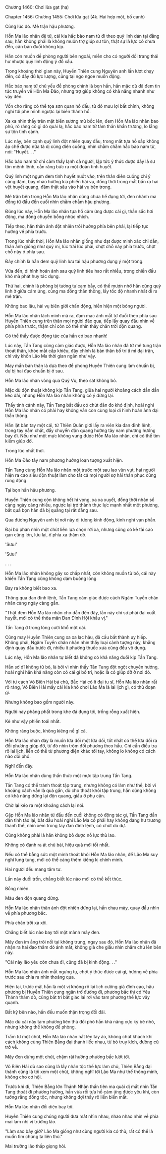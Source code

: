 




Chương 1460: Chơi lừa gạt (hạ)


Chapter 1456: Chương 1455: Chơi lừa gạt (4k. Hai hợp một, bổ canh)

Cùng lúc đó. Mê trận hậu phương.

Hỗn Ma lão nhân đệ tử, cái kia hắc bào nam tử đi theo quỷ linh dán tại đằng sau, hắn không phải là không muốn trợ giúp sư tôn, thật sự là lực có chưa đến, căn bản đuổi không kịp.

Hắn còn muốn đề phòng người bên ngoài, miễn cho có người đối trạng thái hư nhược quỷ linh động ý đồ xấu.

Trong khoảng thời gian này, Huyền Thiên cung Nguyên anh lần lượt chạy đến, có đầy đủ lực lượng, cũng tại ngo ngoe muốn động.

Hắc bào nam tử chủ yếu đề phòng chính là bọn hắn, hắn mặc dù đã đem tin tức truyền về Hỗn Ma Đảo, nhưng trợ giúp không có khả năng nhanh như vậy đến.

Vốn cho rằng có thể tọa sơn quan hổ đấu, từ đó mưu lợi bất chính, không nghĩ tới phe mình ngược lại biến thành hổ.

Xa xa nhìn thấy trên mặt biển sương mù bốc lên, đem Hỗn Ma lão nhân bao phủ, rõ ràng có gì đó quái lạ, hắc bào nam tử tâm thần khẩn trương, lo lắng sư tôn tình cảnh.

Lúc này, bên cạnh quỷ linh đột nhiên quay đầu, trong mắt tựa hồ sắp không áp chế được nữa tà dị cùng điên cuồng, nhìn chằm chằm hắc bào nam tử, nói: "Huyết. . ."

Hắc bào nam tử chỉ cảm thấy lạnh cả người, lập tức ý thức được đây là sư tôn mệnh lệnh, cắn răng bức ra một đoàn tinh huyết.

Quỷ linh một ngụm đem tinh huyết nuốt vào, trên thân điên cuồng chi ý càng đậm, bay nhào hướng kia phiến hải vụ, đồng thời trong mắt bắn ra hai vệt huyết quang, đâm thật sâu vào hải vụ bên trong.

Mê trận bên trong Hỗn Ma lão nhân cũng chưa hề đụng tới, đen nhánh ma đồng từ đầu đến cuối nhìn chằm chằm hậu phương.

Đúng lúc này, Hỗn Ma lão nhân tựa hồ cảm ứng được cái gì, thần sắc hơi động, ma đồng chuyển bỗng nhúc nhích.

Tiếp theo, hắn thân ảnh đột nhiên trôi hướng phía bên phải, lại tiếp tục hướng về phía trước.

Trong lúc nhất thời, Hỗn Ma lão nhân giống như đạt được minh xác chỉ dẫn, thân ảnh giống như quỷ mị, lúc trái lúc phải, chợt chỗ này phía trước, chợt chỗ này ở phía sau.

Đây chính là hắn đem quỷ linh lưu tại hậu phương dụng ý một trong.

Vừa đến, di hình hoán ảnh sau quỷ linh tiêu hao rất nhiều, trong chiến đấu khó mà phát huy tác dụng.

Thứ hai, chính là phòng bị tương tự cạm bẫy, có thể mượn nhờ hắn cùng quỷ linh ở giữa cảm ứng, cùng ma đồng thần thông, lấy tốc độ nhanh nhất đi ra mê trận.

Không bao lâu, hải vụ biên giới chấn động, hiển hiện một bóng người.

Hỗn Ma lão nhân lách mình mà ra, đạm mạc ánh mắt từ đuổi theo phía sau Huyền Thiên cung trên thân mọi người đảo qua, tiếp lấy quay đầu nhìn về phía phía trước, thậm chí còn có thể nhìn thấy chân trời độn quang.

Có thể thấy được động tác của hắn có bao nhanh!

Lúc này, Tần Tang cũng cảm giác được, Hỗn Ma lão nhân đã từ mê tung trận thoát thân, khóe mắt cấp khiêu, đây chính là bản thân bố trí tỉ mỉ đại trận, chỉ vây khốn Lão Ma thời gian ngắn như vậy.

May mắn bản thân là dựa theo đề phòng Huyền Thiên cung làm chuẩn bị, dự bị hai đạo chuẩn bị ở sau.

Hỗn Ma lão nhân vòng qua Quỷ Vụ, theo sát không bỏ.

Mặc dù độn thuật không kịp Tần Tang, giữa hai người khoảng cách dần dần kéo dài, nhưng Hỗn Ma lão nhân không có ý dừng lại.

Thấy tình cảnh này, Tần Tang bắt đầu có chút đắn đo khó định, hoài nghi Hỗn Ma lão nhân có phải hay không vẫn còn cùng loại di hình hoán ảnh đại thần thông.

Hắn lật bàn tay một cái, từ Thiên Quân giới lấy ra viên kia đan đỉnh lệnh, trong tay nắm chặt, đẩy chuyển độn quang hướng tây nam phương hướng bay đi. Nếu như một mực không vung được Hỗn Ma lão nhân, chỉ có thể tìm kiếm giúp đỡ.

Trong lúc nhất thời.

Hỗn Ma Đảo tây nam phương hướng loạn tượng xuất hiện.

Tần Tang cùng Hỗn Ma lão nhân một trước một sau lao vùn vụt, hai người hiện ra cao siêu độn thuật làm cho tất cả mọi người sợ hãi thán phục cùng rung động.

Tại bọn hắn hậu phương.

Huyền Thiên cung còn không hết hi vọng, xa xa xuyết, đồng thời nhân số càng ngày càng nhiều, ngược lại trở thành thực lực mạnh nhất một phương, bất quá bọn hắn đã bị quăng tại rất đằng sau.

Qua đường Nguyên anh bị nơi này dị tượng kinh động, kinh nghi vạn phần.

Đại bộ phận nhìn một chút liền lựa chọn rời xa, nhưng cũng có kẻ tài cao gan cũng lớn, lưu lại, ở phía xa thăm dò.

'Sưu!'

'Sưu!'

. . .

Hỗn Ma lão nhân không gây so chấp nhất, còn không muốn từ bỏ, cái này khiến Tần Tang cũng không dám buông lỏng.

Bay ra không biết bao xa.

Thông qua đan đỉnh lệnh, Tần Tang cảm giác được cách Ngâm Tuyền chân nhân càng ngày càng gần.

"Thật đem Hỗn Ma lão nhân cho dẫn đến đây, lần này chỉ sợ phải đại xuất huyết, mới có thể thỏa mãn Đan Đỉnh Hội khẩu vị."

Tần Tang ở trong lòng cười khổ một cái.

Cũng may Huyền Thiên cung xa xa lạc hậu, đã cấu bất thành uy hiếp. Không phải, Ngâm Tuyền chân nhân nhìn thấy loại cảnh tượng này, khẳng định quay đầu bước đi, nhiều ít phương thuốc xưa cũng đều vô dụng.

Lúc này, Hỗn Ma lão nhân tự biết đã không có khả năng đuổi kịp Tần Tang.

Hắn sở dĩ không từ bỏ, là bởi vì nhìn thấy Tần Tang đột ngột chuyển hướng, hoài nghi hắn khả năng còn có cái gì bố trí, hoặc là có giúp đỡ ở nơi đó.

Với tư cách Vô Biên Hải bá chủ, Bắc Hải có ít đại tu sĩ, Hỗn Ma lão nhân rất rõ ràng, Vô Biên Hải mấy cái kia khó chơi Lão Ma là lai lịch gì, có thủ đoạn gì.

Nhưng không bao gồm người này.

Người này phảng phất trong khe đá đụng tới, trống rỗng xuất hiện.

Kẻ như vậy phiền toái nhất.

Không ràng buộc, không kiêng nể gì cả.

Hỗn Ma lão nhân đây là muốn lừa dối một lừa dối, tốt nhất có thể lừa dối ra đối phương giúp đỡ, từ đó nhìn trộm đối phương theo hầu. Chỉ cần điều tra rõ lai lịch, liền có thể từ phương diện khác tới tay, không lo không có cách nào đối phó.

Nghĩ đến đây.

Hỗn Ma lão nhân dùng thần thức một mực tập trung Tần Tang.

Tần Tang có thể tránh thoát tập trung, nhưng không có làm như thế, bởi vì khoảng cách vẫn là quá gần, dù cho thoát khỏi tập trung, hắn cũng không có khả năng dừng lại độn quang, giấu ở phụ cận.

Chờ lại kéo ra một khoảng cách lại nói.

Gặp Hỗn Ma lão nhân từ đầu đến cuối không có động tác gì, Tần Tang dần dần tỉnh táo lại, bắt đầu hoài nghi Lão Ma có phải hay không đang hư trương thanh thế, nhìn xem trong tay đan đỉnh lệnh, có chút do dự.

Cũng không phải là hắn không bỏ được nỗ lực thù lao.

Không có đánh ra át chủ bài, hiệu quả mới tốt nhất.

Nếu có thể bằng sức một mình thoát khỏi Hỗn Ma lão nhân, để Lão Ma suy nghĩ lung tung, mới có thể càng thêm kiêng kị chính mình.

Hai người đều mang tâm tư.

Lần này đuổi trốn, chẳng biết lúc nào mới có thể kết thúc.

Bỗng nhiên.

Màu đen độn quang dừng.

Hỗn Ma lão nhân thân ảnh đột nhiên dừng lại, hắn chau mày, quay đầu nhìn về phía phương bắc.

Phía chân trời xa xôi.

Chẳng biết lúc nào bay tới một mảnh mây đen.

Mây đen im ắng trôi nổi tại không trung, ngay sau đó, Hỗn Ma lão nhân đã nhận ra hai đạo thăm dò ánh mắt, không giả che giấu nhìn chăm chú lên bên này.

"Cái này lão yêu còn chưa đi, cũng đã bị kinh động. . ."

Hỗn Ma lão nhân ánh mắt ngưng tụ, chợt ý thức được cái gì, hướng về phía trước sau chia ra nhìn thoáng qua.

Hiện tại, trước mặt hắn là một vị không rõ lai lịch cường giả đỉnh cao, hậu phương bị Huyền Thiên cung ngăn trở đường đi, phương bắc thì có Yêu Thánh thăm dò, cũng bất tri bất giác lại rơi vào tam phương thế lực vây quanh.

Bất kỳ bên nào, hắn đều muốn thận trọng đối đãi.

Mặc dù cái này tam phương liên thủ đối phó hắn khả năng cực kỳ bé nhỏ, nhưng không thể không đề phòng.

Trầm tư một chút, Hỗn Ma lão nhân hất lên tay áo, không chút khách khí cách không cùng Thiên Bằng đại thánh liếc nhau, từ bỏ truy kích, đường cũ trở về.

Mây đen dừng một chút, chậm rãi hướng phương bắc lướt tới.

Vô Biên Hải dù sao cũng là lấy nhân tộc thế lực làm chủ, Thiên Bằng đại thánh cũng là tới xem một chút, không nghĩ tới Lão Ma như thế thông minh, không cho cơ hội.

Trước khi đi, Thiên Bằng lớn Thánh Nhãn thần tiên ma quái dị mắt nhìn Tần Tang thoát đi phương hướng, hắn vừa rồi tựa hồ cảm ứng được yêu khí, còn tưởng rằng đồng tộc, nhưng không đợi thấy rõ liền biến mất.

Hỗn Ma lão nhân đối diện bay tới.

Huyền Thiên cung chúng người đưa mắt nhìn nhau, nhao nhao nhìn về phía mai lam nhị vị trưởng lão.

"Làm sao bây giờ? Lão Ma giống như cùng người kia có thù, rất có thể là muốn tìm chúng ta liên thủ."

Mai trưởng lão thấp giọng hỏi.




